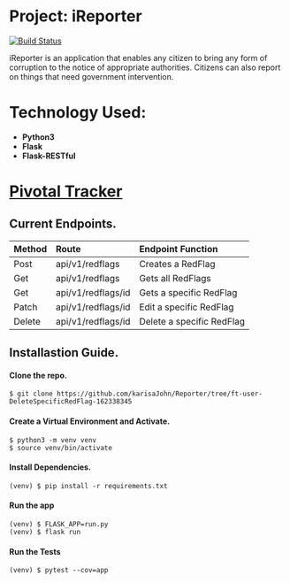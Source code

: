 # Project: iReporter  
[![Build Status](https://travis-ci.org/karisaJohn/Reporter.svg?branch=ft-user-DeleteSpecificRedFlag-162338345)](https://travis-ci.org/karisaJohn/Reporter)

iReporter is an application that enables any citizen to bring any form of corruption to the notice of appropriate authorities. Citizens can also report on things that need government intervention.



# Technology Used:
* **Python3**
* **Flask**
* **Flask-RESTful**

# [Pivotal Tracker](https://www.pivotaltracker.com/n/projects/2228491)

## Current Endpoints.

| Method | Route | Endpoint Function |
| :--- | :--- | :--- |
| Post | api/v1/redflags | Creates a RedFlag |
| Get | api/v1/redflags | Gets all RedFlags |
| Get | api/v1/redflags/id | Gets a specific RedFlag |
| Patch | api/v1/redflags/id | Edit a specific RedFlag |
| Delete | api/v1/redflags/id | Delete a specific RedFlag |

## Installastion Guide.
#### Clone the repo.
```
$ git clone https://github.com/karisaJohn/Reporter/tree/ft-user-DeleteSpecificRedFlag-162338345

```
#### Create a Virtual Environment and Activate.
```
$ python3 -m venv venv
$ source venv/bin/activate
```
#### Install Dependencies.
```
(venv) $ pip install -r requirements.txt
```
#### Run the app
```
(venv) $ FLASK_APP=run.py
(venv) $ flask run
```
#### Run the Tests
```
(venv) $ pytest --cov=app
```